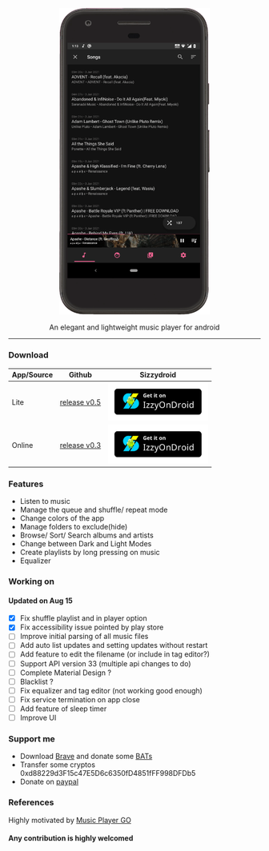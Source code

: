 <p align="center">
  <img width="300" src="https://github.com/AP-Atul/music_player_lite/blob/main/assets/music_player_lite.gif" alt="app gif">
</p>

<p align="center">
  An elegant and lightweight music player for android<br>
</p>

---

### Download

| App/Source | Github                                                                                                | Sizzydroid                                                                                                                                                                               |
| ---------- | ----------------------------------------------------------------------------------------------------- | ---------------------------------------------------------------------------------------------------------------------------------------------------------------------------------------- |
| Lite       | [release v0.5](https://github.com/AP-Atul/music_player_lite/releases/download/v0.5/mplite.apk)        | <a href="https://apt.izzysoft.de/fdroid/index/apk/com.atul.musicplayerlite"><img src="https://github.com/AP-Atul/music_player_lite/raw/main/assets/IzzyOnDroid.png" width="200px"></a>   |
| Online     | [release v0.3](https://github.com/AP-Atul/music_player_lite/releases/download/v0.3/mplite_online.apk) | <a href="https://apt.izzysoft.de/fdroid/index/apk/com.atul.musicplayeronline"><img src="https://github.com/AP-Atul/music_player_lite/raw/main/assets/IzzyOnDroid.png" width="200px"></a> |

### Features

- Listen to music
- Manage the queue and shuffle/ repeat mode
- Change colors of the app
- Manage folders to exclude(hide)
- Browse/ Sort/ Search albums and artists
- Change between Dark and Light Modes
- Create playlists by long pressing on music
- Equalizer

### Working on

#### Updated on Aug 15

- [x] Fix shuffle playlist and in player option
- [x] Fix accessibility issue pointed by play store
- [ ] Improve initial parsing of all music files
- [ ] Add auto list updates and setting updates without restart
- [ ] Add feature to edit the filename (or include in tag editor?)
- [ ] Support API version 33 (multiple api changes to do)
- [ ] Complete Material Design ?
- [ ] Blacklist ?
- [ ] Fix equalizer and tag editor (not working good enough)
- [ ] Fix service termination on app close
- [ ] Add feature of sleep timer
- [ ] Improve UI

### Support me

- Download [Brave](https://brave.com/) and donate some [BATs](https://brave.com/tips/)
- Transfer some cryptos 0xd88229d3F15c47E5D6c6350fD4851fFF998DFDb5
- Donate on [paypal](https://paypal.me/CrankHere)

### References

Highly motivated by [Music Player GO](https://github.com/enricocid/Music-Player-GO)

#### Any contribution is highly welcomed
